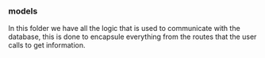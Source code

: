 ### models

In this folder we have all the logic that is used to communicate with the database, this is done to encapsule everything from the routes that the user calls to get information. 